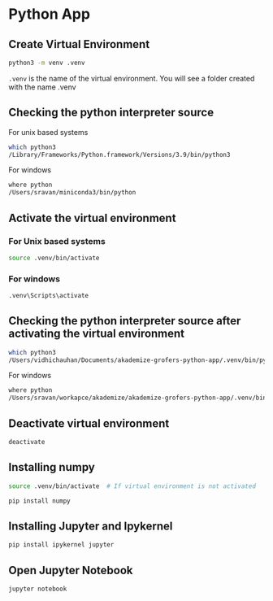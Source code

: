 # Python App

## Create Virtual Environment

```bash
python3 -m venv .venv
```

```.venv``` is the name of the virtual environment.
You will see a folder created with the name .venv

## Checking the python interpreter source
For unix based systems

```bash
which python3
/Library/Frameworks/Python.framework/Versions/3.9/bin/python3
```

For windows

```bash
where python
/Users/sravan/miniconda3/bin/python
```

## Activate the virtual environment

### For Unix based systems

```bash
source .venv/bin/activate
```
### For windows

```bash
.venv\Scripts\activate
```

## Checking the python interpreter source after activating the virtual environment

```bash
which python3
/Users/vidhichauhan/Documents/akademize-grofers-python-app/.venv/bin/python3
```

For windows

```bash
where python
/Users/sravan/workapce/akademize/akademize-grofers-python-app/.venv/bin/python
```

## Deactivate virtual environment

```bash
deactivate
```

## Installing numpy

```bash
source .venv/bin/activate  # If virtual environment is not activated
```

```bash
pip install numpy
```

## Installing Jupyter and Ipykernel

```bash
pip install ipykernel jupyter
```

## Open Jupyter Notebook

```bash
jupyter notebook
```

